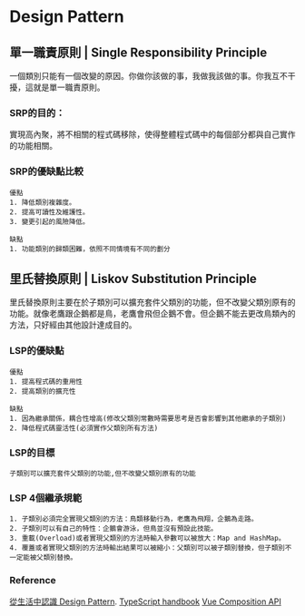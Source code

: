 # Design Pattern

## 單一職責原則 | Single Responsibility Principle
一個類別只能有一個改變的原因。你做你該做的事，我做我該做的事。你我互不干擾，這就是單一職責原則。

### SRP的目的：
實現高內聚，將不相關的程式碼移除，使得整體程式碼中的每個部分都與自己實作的功能相關。

### SRP的優缺點比較
```
優點
1. 降低類別複雜度。
2. 提高可讀性及維護性。
3. 變更引起的風險降低。

缺點
1. 功能類別的歸類困難，依照不同情境有不同的劃分
```

## 里氏替換原則 | Liskov Substitution Principle
里氏替換原則主要在於子類別可以擴充套件父類別的功能，但不改變父類別原有的功能。就像老鷹跟企鵝都是鳥，老鷹會飛但企鵝不會。但企鵝不能去更改鳥類內的方法，只好經由其他設計達成目的。

### LSP的優缺點
```
優點
1. 提高程式碼的重用性
2. 提高類別的擴充性

缺點
1. 因為繼承關係，耦合性增高(修改父類別常數時需要思考是否會影響到其他繼承的子類別)
2. 降低程式碼靈活性(必須實作父類別所有方法)
```
### LSP的目標
`子類別可以擴充套件父類別的功能,但不改變父類別原有的功能`

### LSP 4個繼承規範
```
1. 子類別必須完全實現父類別的方法：鳥類移動行為，老鷹為飛翔，企鵝為走路。
2. 子類別可以有自己的特性：企鵝會游泳，但鳥並沒有預設此技能。
3. 重載(Overload)或者實現父類別的方法時輸入參數可以被放大：Map and HashMap。
4. 覆蓋或者實現父類別的方法時輸出結果可以被縮小：父類別可以被子類別替換，但子類別不一定能被父類別替換。
```

### Reference
[從生活中認識 Design Pattern](https://ianjustin39.github.io/ianlife/series/%E5%BE%9E%E7%94%9F%E6%B4%BB%E4%B8%AD%E8%AA%8D%E8%AD%98-design-pattern/).
[TypeScript handbook](https://www.typescriptlang.org/docs/handbook/classes.html)
[Vue Composition API](https://v3.vuejs.org/api/composition-api.html#setup)
